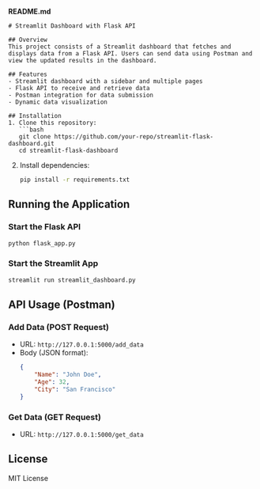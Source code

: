 **README.md**
```
# Streamlit Dashboard with Flask API

## Overview
This project consists of a Streamlit dashboard that fetches and displays data from a Flask API. Users can send data using Postman and view the updated results in the dashboard.

## Features
- Streamlit dashboard with a sidebar and multiple pages
- Flask API to receive and retrieve data
- Postman integration for data submission
- Dynamic data visualization

## Installation
1. Clone this repository:
   ```bash
   git clone https://github.com/your-repo/streamlit-flask-dashboard.git
   cd streamlit-flask-dashboard
   ```

2. Install dependencies:
   ```bash
   pip install -r requirements.txt
   ```

## Running the Application
### Start the Flask API
```bash
python flask_app.py
```

### Start the Streamlit App
```bash
streamlit run streamlit_dashboard.py
```

## API Usage (Postman)
### Add Data (POST Request)
- URL: `http://127.0.0.1:5000/add_data`
- Body (JSON format):
  ```json
  {
      "Name": "John Doe",
      "Age": 32,
      "City": "San Francisco"
  }
  ```

### Get Data (GET Request)
- URL: `http://127.0.0.1:5000/get_data`

## License
MIT License

